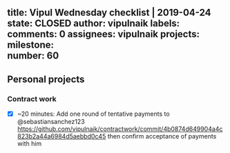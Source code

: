 title:	Vipul Wednesday checklist | 2019-04-24
state:	CLOSED
author:	vipulnaik
labels:	
comments:	0
assignees:	vipulnaik
projects:	
milestone:	
number:	60
--
## Personal projects

### Contract work

- [x] ~20 minutes: Add one round of tentative payments to @sebastiansanchez123 https://github.com/vipulnaik/contractwork/commit/4b0874d649904a4c823b2a44a6984d5aebbd0c45 then confirm acceptance of payments with him
